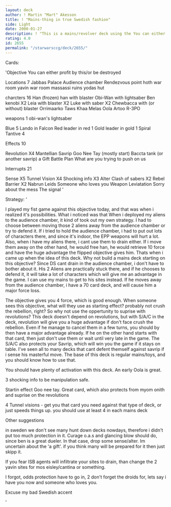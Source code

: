 ```yaml
---
layout: deck
author: ! Martin "Mart" Akesson
title: ! "Mains-thing in true Swedish fashion"
side: Light
date: 2000-01-27
description: ! "This is a mains/revolver deck using the You can either be profit by this/... objective."
rating: 4.0
id: 2655
permalink: "/starwarsccg/deck/2655/"
---
```

Cards: 

'Objective
You can either profit by this/or be destroyed

Locations 7
Jabbas Palace
Audience chamber
Rendezvous point
hoth war room
yavin war room
massassi ruins
yodas hut

charcters 16
Han (frozen)
han with blaster
Obi-Wan with lightsaber
Ben kenobi X2
Leia with blaster X2
Luke with saber X2
Chewbacca with (or without) blaster
Orrimaarko
Taws Khaa
Melas
Oola
Artoo
R-3PO

weapons 1
obi-wan's lightsaber

Blue 5
Lando in Falcon
Red leader in red 1
Gold leader in gold 1
Spiral
Tantive 4

Effects 10

Revolution X4
Mantellian Savrip
Goo Nee Tay (mostly start)
Baccta tank (or another savrip)
a Gift
Battle Plan
What are you trying to push on us

Interrupts 21

Sense X5
Tunnel Vision X4
Shocking info X3
Alter
Clash of sabers X2
Rebel Barrier X2
Nabrun Leids
Someone who loves you
Weapon Leviatation
Sorry about the mess
The signal '

Strategy: '

I played my fist game against this objective today, and that was when i realized it's possibilities. What i noticed was that When i deployed my aliens to the audience chamber, it kind of took out my own strategy. I had to choose between moving those 2 aliens away from the audience chamber or try to defend it. If i tried to hold the audience chamber, i had to put out lots of characters there, and since it's indoor, the EPP weapons will hurt a lot. Also, when i have my aliens there, i cant use them to drain either. If i move them away on the other hand, he would free han, he would retrieve 10 force and have the huge advantage the flipped objective gives him. Thats when i came up when the idea of this deck. Why not build a mains deck starting on this objective? Since DS cant drain in the audience chamber, i don't have to bother about it. His 2 Aliens are practically stuck there, and if he chooses to defend it, it will take a lot of characters which will give me an advantage in the game. I can use my mains to get to his sites instead. If he moves away from the audience chamber, i have a 70 card deck, and will cause him a major force loss.

The objective gives you 4 force, which is good enough. When someone sees this objective, what will they use as starting effect? probably not crush the rebellion, right? So why not use the oppertunity to suprise with revolutions? This deck doesn't depend on revolutions, but with S/A/C in the deck, revolution will give you a huge advantage if don't face crush the rebellion. Even if he manage to cancel them in a few turns, you should by then have a major advantage already. If he on the other hand starts with that card, then just don't use them or wait until very late in the game. The S/A/C also protects your Savrip, which will win you the game if it stays on table. I've seen all to many decks that cant defent themself against savrip if i sense his masterful move. The base of this deck is regular mains/toys, and you should know how to use that.

You should have plenty of activation with this deck. An early Oola is great.


3 shocking info to be manipulation safe.

Startin effect Goo nee tay. Great card, which also protects from myom onith and suprise on the revolutions

4 Tunnel visions -  get you that card you need against that type of deck, or just speeds things up. you should use at least 4 in each mains deck

Other suggestions

in sweden we don't see many hunt down decks nowdays, therefore i didn't put too much protection in it. Curage o.a.s and glancing blow should do, since ben is a great dueler. In that case, drop some sense/alter. Im uncertain about the 'a gift'. if you think many will be prepared for it then just skipp it.

If you fear ISB agents will infiltrate your sites to drain, than change the 2 yavin sites for mos eisley/cantina or something.

I forgot, odds protection have to go in, 2 don't forget the droids for, lets say i have you now and someone who loves you.

Excuse my bad Swedish accent




'
